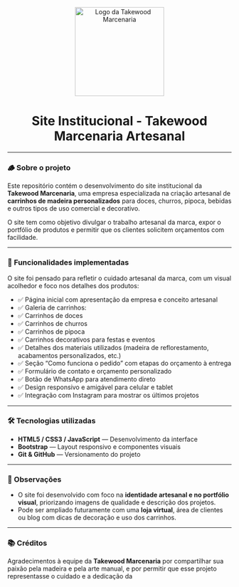 <p align="center">
  <img src="assets/images/takewood_logo.png" alt="Logo da Takewood Marcenaria" width="200"/>
</p>

<h1 align="center">Site Institucional - Takewood Marcenaria Artesanal</h1>

---

### 🪵 Sobre o projeto

Este repositório contém o desenvolvimento do site institucional da **Takewood Marcenaria**, uma empresa especializada na criação artesanal de **carrinhos de madeira personalizados** para doces, churros, pipoca, bebidas e outros tipos de uso comercial e decorativo.

O site tem como objetivo divulgar o trabalho artesanal da marca, expor o portfólio de produtos e permitir que os clientes solicitem orçamentos com facilidade.

---

### 🛒 Funcionalidades implementadas

O site foi pensado para refletir o cuidado artesanal da marca, com um visual acolhedor e foco nos detalhes dos produtos:

- ✅ Página inicial com apresentação da empresa e conceito artesanal
- ✅ Galeria de carrinhos:
- ✅ Carrinhos de doces
- ✅ Carrinhos de churros
- ✅ Carrinhos de pipoca
- ✅ Carrinhos decorativos para festas e eventos
- ✅ Detalhes dos materiais utilizados (madeira de reflorestamento, acabamentos personalizados, etc.)
- ✅ Seção “Como funciona o pedido” com etapas do orçamento à entrega
- ✅ Formulário de contato e orçamento personalizado
- ✅ Botão de WhatsApp para atendimento direto
- ✅ Design responsivo e amigável para celular e tablet
- ✅ Integração com Instagram para mostrar os últimos projetos

---

### 🛠️ Tecnologias utilizadas

- **HTML5 / CSS3 / JavaScript** — Desenvolvimento da interface
- **Bootstrap** — Layout responsivo e componentes visuais
- **Git & GitHub** — Versionamento do projeto

---

### 📌 Observações

- O site foi desenvolvido com foco na **identidade artesanal e no portfólio visual**, priorizando imagens de qualidade e descrição dos projetos.
- Pode ser ampliado futuramente com uma **loja virtual**, área de clientes ou blog com dicas de decoração e uso dos carrinhos.

---

### 📚 Créditos

Agradecimentos à equipe da **Takewood Marcenaria** por compartilhar sua paixão pela madeira e pela arte manual, e por permitir que esse projeto representasse o cuidado e a dedicação da
